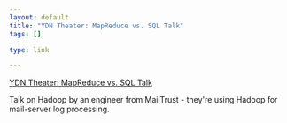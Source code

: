 ```yaml
--- 
layout: default
title: "YDN Theater: MapReduce vs. SQL Talk"
tags: []

type: link

---
```

<a href="http://developer.yahoo.net/blogs/theater/archives/2008/03/mapreduce_vs_sql_talk.html">YDN Theater: MapReduce vs. SQL Talk</a>

Talk on Hadoop by an engineer from MailTrust - they're using Hadoop for mail-server log processing.
